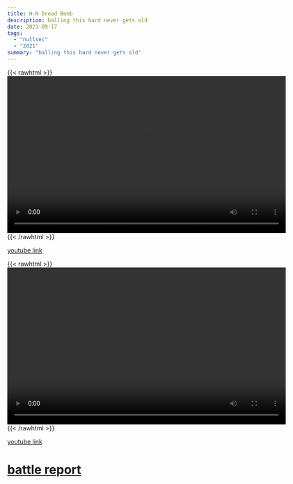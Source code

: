 ```yaml
---
title: H-N Dread Bomb
description: balling this hard never gets old
date: 2021-09-17
tags:
  - "nullsec"
  - "2021"
summary: "balling this hard never gets old"
---
```


{{< rawhtml >}}<video width="640" height="360" controls>
<source src="" type="video/mp4">
Your browser does not support the video tag.</video>{{< /rawhtml >}}

[youtube link](https://www.youtube.com/watch?v=-iuRuZxy_M8)

{{< rawhtml >}}<video width="640" height="360" controls>
<source src="" type="video/mp4">
Your browser does not support the video tag.</video>{{< /rawhtml >}}

[youtube link](https://www.youtube.com/watch?v=iHGlvohdMy8)

# [battle report](https://zkillboard.com/related/30000268/202109170800/)
